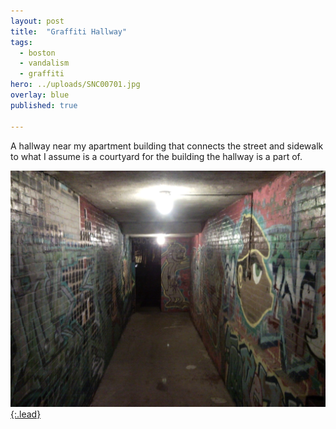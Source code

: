```yaml
---
layout: post
title:  "Graffiti Hallway"
tags:
  - boston
  - vandalism
  - graffiti
hero: ../uploads/SNC00701.jpg
overlay: blue
published: true

---
```


A hallway near my apartment building that connects the street and sidewalk to what I assume is a courtyard for the building the hallway is a part of.

[![At least it's well lit.](../uploads/SNC00701.jpg){:.lead}](../uploads/SNC00701.jpg)
